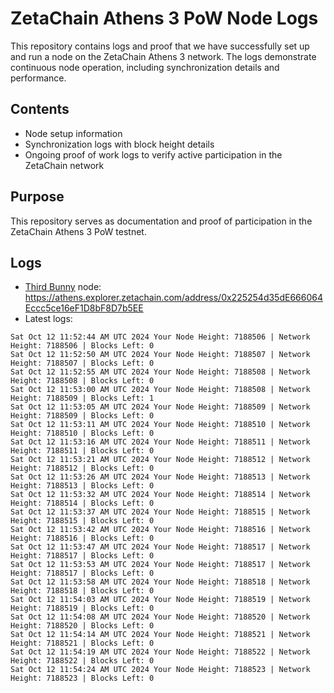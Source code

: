 # ZetaChain Athens 3 PoW Node Logs
This repository contains logs and proof that we have successfully set up and run a node on the ZetaChain Athens 3 network. The logs demonstrate continuous node operation, including synchronization details and performance.

## Contents
- Node setup information
- Synchronization logs with block height details
- Ongoing proof of work logs to verify active participation in the ZetaChain network

## Purpose
This repository serves as documentation and proof of participation in the ZetaChain Athens 3 PoW testnet.

## Logs

- [Third Bunny](https://thirdbunny.xyz/) node: https://athens.explorer.zetachain.com/address/0x225254d35dE666064Eccc5ce16eF1D8bF8D7b5EE
- Latest logs:
```
Sat Oct 12 11:52:44 AM UTC 2024 Your Node Height: 7188506 | Network Height: 7188506 | Blocks Left: 0
Sat Oct 12 11:52:50 AM UTC 2024 Your Node Height: 7188507 | Network Height: 7188507 | Blocks Left: 0
Sat Oct 12 11:52:55 AM UTC 2024 Your Node Height: 7188508 | Network Height: 7188508 | Blocks Left: 0
Sat Oct 12 11:53:00 AM UTC 2024 Your Node Height: 7188508 | Network Height: 7188509 | Blocks Left: 1
Sat Oct 12 11:53:05 AM UTC 2024 Your Node Height: 7188509 | Network Height: 7188509 | Blocks Left: 0
Sat Oct 12 11:53:11 AM UTC 2024 Your Node Height: 7188510 | Network Height: 7188510 | Blocks Left: 0
Sat Oct 12 11:53:16 AM UTC 2024 Your Node Height: 7188511 | Network Height: 7188511 | Blocks Left: 0
Sat Oct 12 11:53:21 AM UTC 2024 Your Node Height: 7188512 | Network Height: 7188512 | Blocks Left: 0
Sat Oct 12 11:53:26 AM UTC 2024 Your Node Height: 7188513 | Network Height: 7188513 | Blocks Left: 0
Sat Oct 12 11:53:32 AM UTC 2024 Your Node Height: 7188514 | Network Height: 7188514 | Blocks Left: 0
Sat Oct 12 11:53:37 AM UTC 2024 Your Node Height: 7188515 | Network Height: 7188515 | Blocks Left: 0
Sat Oct 12 11:53:42 AM UTC 2024 Your Node Height: 7188516 | Network Height: 7188516 | Blocks Left: 0
Sat Oct 12 11:53:47 AM UTC 2024 Your Node Height: 7188517 | Network Height: 7188517 | Blocks Left: 0
Sat Oct 12 11:53:53 AM UTC 2024 Your Node Height: 7188517 | Network Height: 7188517 | Blocks Left: 0
Sat Oct 12 11:53:58 AM UTC 2024 Your Node Height: 7188518 | Network Height: 7188518 | Blocks Left: 0
Sat Oct 12 11:54:03 AM UTC 2024 Your Node Height: 7188519 | Network Height: 7188519 | Blocks Left: 0
Sat Oct 12 11:54:08 AM UTC 2024 Your Node Height: 7188520 | Network Height: 7188520 | Blocks Left: 0
Sat Oct 12 11:54:14 AM UTC 2024 Your Node Height: 7188521 | Network Height: 7188521 | Blocks Left: 0
Sat Oct 12 11:54:19 AM UTC 2024 Your Node Height: 7188522 | Network Height: 7188522 | Blocks Left: 0
Sat Oct 12 11:54:24 AM UTC 2024 Your Node Height: 7188523 | Network Height: 7188523 | Blocks Left: 0
```

